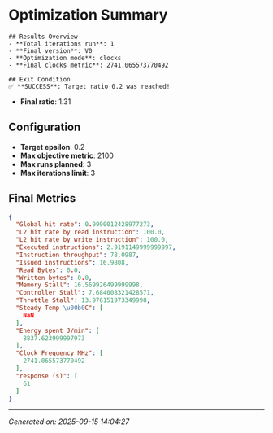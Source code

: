 # Optimization Summary

    ## Results Overview
    - **Total iterations run**: 1
    - **Final version**: V0
    - **Optimization mode**: clocks
    - **Final clocks metric**: 2741.065573770492

    ## Exit Condition
    ✅ **SUCCESS**: Target ratio 0.2 was reached!
- **Final ratio**: 1.31

## Configuration
- **Target epsilon**: 0.2
- **Max objective metric**: 2100
- **Max runs planned**: 3
- **Max iterations limit**: 3

## Final Metrics
```json
{
  "Global hit rate": 0.9990012428977273,
  "L2 hit rate by read instruction": 100.0,
  "L2 hit rate by write instruction": 100.0,
  "Executed instructions": 2.9191149999999997,
  "Instruction throughput": 78.0987,
  "Issued instructions": 16.9808,
  "Read Bytes": 0.0,
  "Written bytes": 0.0,
  "Memory Stall": 16.569926499999998,
  "Controller Stall": 7.684008321428571,
  "Throttle Stall": 13.976151973349998,
  "Steady Temp \u00b0C": [
    NaN
  ],
  "Energy spent J/min": [
    8837.623999997973
  ],
  "Clock Frequency MHz": [
    2741.065573770492
  ],
  "response (s)": [
    61
  ]
}
```

---
*Generated on: 2025-09-15 14:04:27*
